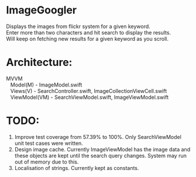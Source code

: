 # ImageGoogler
  Displays the images from flickr system for a given keyword.<br />
  Enter more than two characters and hit search to display the results.<br />
  Will keep on fetching new results for a given keyword as you scroll.<br />

# Architecture:
  MVVM<br />
    &nbsp;&nbsp;&nbsp;Model(M) - ImageModel.swift<br />
    &nbsp;&nbsp;&nbsp;Views(V) - SearchController.swift, ImageCollectionViewCell.swift<br />
    &nbsp;&nbsp;&nbsp;ViewModel(VM) - SearchViewModel.swift, ImageViewModel.swift<br />

# TODO:
  1. Improve test coverage from 57.39% to 100%. Only SearchViewModel unit test cases were written.
  2. Design image cache. Currently ImageViewModel has the image data and these objects are kept until the search query  changes. System may run out of memory due to this.
  3. Localisation of strings. Currently kept as constants.
